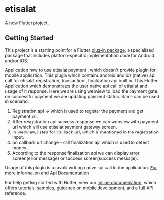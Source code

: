 # etisalat

A new Flutter project.

## Getting Started

This project is a starting point for a Flutter
[plug-in package](https://flutter.dev/developing-packages/),
a specialized package that includes platform-specific implementation code for
Android and/or iOS.

Application how to use etisalat payment , which doesn't provide plugin for mobile application.
This plugin which contains android and ios (native) api call for etisalat registration, transaction , finalization api built in. 
This Flutter Application which demonstrates the user native api call of etisalat and usage of it response.
Here we are using webview to load the payment gate. on successful payment we are updating payment status. 
Same can be used in scenario:
1. Registration api -> which is used to register the payment and get payment url. 
2. After resgistration api success response we can webview with payment url which will use etisalat payment gateway screen. 
3. In webview, listen for callback url, which is mentioned in the registration input. 
4. on callback url change - call finalization api which is used to detect money .
5. According to the response finalization api we can display error screen(error message) or success screen(success message).


Usage of this plugin is to avoid writing native api call in the application.
[For more information](https://www.etisalat.ae/en/index.jsp)
 and
[Api Documentation](https://github.com/ktrunks/etisalat/blob/master/EPG%20REST%20Integration%20V1.7%20(2).pdf)


For help getting started with Flutter, view our
[online documentation](https://flutter.dev/docs), which offers tutorials,
samples, guidance on mobile development, and a full API reference.

